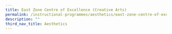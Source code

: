 ```yaml
---
title: East Zone Centre of Excellence (Creative Arts)
permalink: /instructional-programmes/aesthetics/east-zone-centre-of-excellence-creative-arts/
description: ""
third_nav_title: Aesthetics
---
```

